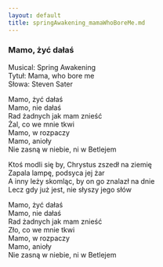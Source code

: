 ```yaml
---
layout: default
title: springAwakening_mamaWhoBoreMe.md
---
```

### Mamo, żyć dałaś

Musical: Spring Awakening  
Tytuł: Mama, who bore me  
Słowa: Steven Sater  

Mamo, żyć dałaś  
Mamo, nie dałaś  
Rad żadnych jak mam znieść  
Żal, co we mnie tkwi  
Mamo, w rozpaczy  
Mamo, anioły  
Nie zasną w niebie, ni w Betlejem  

Ktoś modli się by, Chrystus zszedł na ziemię  
Zapala lampę, podsyca jej żar  
A inny leży skomląc, by on go znalazł na dnie  
Lecz gdy już jest, nie słyszy jego słów 

Mamo, żyć dałaś  
Mamo, nie dałaś  
Rad żadnych jak mam znieść  
Zło, co we mnie tkwi  
Mamo, w rozpaczy  
Mamo, anioły  
Nie zasną w niebie, ni w Betlejem  
